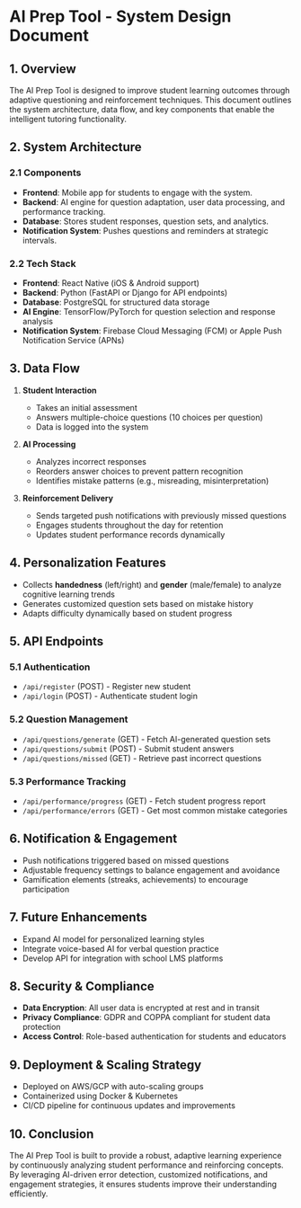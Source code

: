 # AI Prep Tool - System Design Document

## 1. Overview
The AI Prep Tool is designed to improve student learning outcomes through adaptive questioning and reinforcement techniques. This document outlines the system architecture, data flow, and key components that enable the intelligent tutoring functionality.

## 2. System Architecture
### 2.1 Components
- **Frontend**: Mobile app for students to engage with the system.
- **Backend**: AI engine for question adaptation, user data processing, and performance tracking.
- **Database**: Stores student responses, question sets, and analytics.
- **Notification System**: Pushes questions and reminders at strategic intervals.

### 2.2 Tech Stack
- **Frontend**: React Native (iOS & Android support)
- **Backend**: Python (FastAPI or Django for API endpoints)
- **Database**: PostgreSQL for structured data storage
- **AI Engine**: TensorFlow/PyTorch for question selection and response analysis
- **Notification System**: Firebase Cloud Messaging (FCM) or Apple Push Notification Service (APNs)

## 3. Data Flow
1. **Student Interaction**
   - Takes an initial assessment
   - Answers multiple-choice questions (10 choices per question)
   - Data is logged into the system

2. **AI Processing**
   - Analyzes incorrect responses
   - Reorders answer choices to prevent pattern recognition
   - Identifies mistake patterns (e.g., misreading, misinterpretation)

3. **Reinforcement Delivery**
   - Sends targeted push notifications with previously missed questions
   - Engages students throughout the day for retention
   - Updates student performance records dynamically

## 4. Personalization Features
- Collects **handedness** (left/right) and **gender** (male/female) to analyze cognitive learning trends
- Generates customized question sets based on mistake history
- Adapts difficulty dynamically based on student progress

## 5. API Endpoints
### 5.1 Authentication
- `/api/register` (POST) - Register new student
- `/api/login` (POST) - Authenticate student login

### 5.2 Question Management
- `/api/questions/generate` (GET) - Fetch AI-generated question sets
- `/api/questions/submit` (POST) - Submit student answers
- `/api/questions/missed` (GET) - Retrieve past incorrect questions

### 5.3 Performance Tracking
- `/api/performance/progress` (GET) - Fetch student progress report
- `/api/performance/errors` (GET) - Get most common mistake categories

## 6. Notification & Engagement
- Push notifications triggered based on missed questions
- Adjustable frequency settings to balance engagement and avoidance
- Gamification elements (streaks, achievements) to encourage participation

## 7. Future Enhancements
- Expand AI model for personalized learning styles
- Integrate voice-based AI for verbal question practice
- Develop API for integration with school LMS platforms

## 8. Security & Compliance
- **Data Encryption**: All user data is encrypted at rest and in transit
- **Privacy Compliance**: GDPR and COPPA compliant for student data protection
- **Access Control**: Role-based authentication for students and educators

## 9. Deployment & Scaling Strategy
- Deployed on AWS/GCP with auto-scaling groups
- Containerized using Docker & Kubernetes
- CI/CD pipeline for continuous updates and improvements

## 10. Conclusion
The AI Prep Tool is built to provide a robust, adaptive learning experience by continuously analyzing student performance and reinforcing concepts. By leveraging AI-driven error detection, customized notifications, and engagement strategies, it ensures students improve their understanding efficiently.


